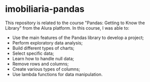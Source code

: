 # imobiliaria-pandas

This repository is related to the course "Pandas: Getting to Know the Library" from the Alura platform. In this course, I was able to:

- Use the main features of the Pandas library to develop a project;
- Perform exploratory data analysis;
- Build different types of charts;
- Select specific data;
- Learn how to handle null data;
- Remove rows and columns;
- Create various types of columns;
- Use lambda functions for data manipulation.
